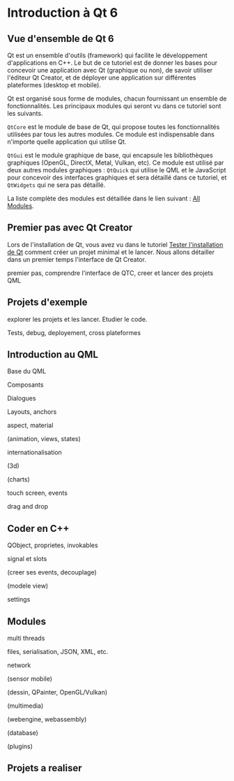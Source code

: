 
# Introduction à Qt 6

## Vue d'ensemble de Qt 6

Qt est un ensemble d'outils (framework) qui facilite le développement d'applications en C++. Le but de ce tutoriel est
de donner les bases pour concevoir une application avec Qt (graphique ou non), de savoir utiliser l'éditeur Qt Creator,
et de déployer une application sur différentes plateformes (desktop et mobile).

Qt est organisé sous forme de modules, chacun fournissant un ensemble de fonctionnalités. Les principaux modules qui
seront vu dans ce tutoriel sont les suivants.

`QtCore` est le module de base de Qt, qui propose toutes les fonctionnalités utilisées par tous les autres modules. 
Ce module est indispensable dans n'importe quelle application qui utilise Qt.

`QtGui` est le module graphique de base, qui encapsule les bibliothèques graphiques (OpenGL, DirectX, Metal, Vulkan, etc). Ce
module est utilisé par deux autres modules graphiques : `QtQuick` qui utilise le QML et le JavaScript pour concevoir des interfaces
graphiques et sera détaillé dans ce tutoriel, et `QtWidgets` qui ne sera pas détaillé.

La liste complète des modules est détaillée dans le lien suivant : [All Modules](https://doc.qt.io/qt-6/qtmodules.html).

## Premier pas avec Qt Creator

Lors de l'installation de Qt, vous avez vu dans le tutoriel [Tester l'installation de Qt](../installation/test.md) comment
créer un projet minimal et le lancer. Nous allons détailler dans un premier temps l'interface de Qt Creator.

premier pas, comprendre l'interface de QTC, creer et lancer des projets QML

## Projets d'exemple

explorer les projets et les lancer. Etudier le code.

Tests, debug, deployement, cross plateformes

## Introduction au QML

Base du QML

Composants
 
Dialogues

Layouts, anchors

aspect, material

(animation, views, states)

internationalisation

(3d)

(charts)

touch screen, events

drag and drop

## Coder en C++

QObject, proprietes, invokables

signal et slots

(creer ses events, decouplage)

(modele view)

settings 

## Modules

multi threads

files, serialisation, JSON, XML, etc.

network

(sensor mobile)

(dessin, QPainter, OpenGL/Vulkan)

(multimedia)

(webengine, webassembly)

(database)

(plugins)


## Projets a realiser



